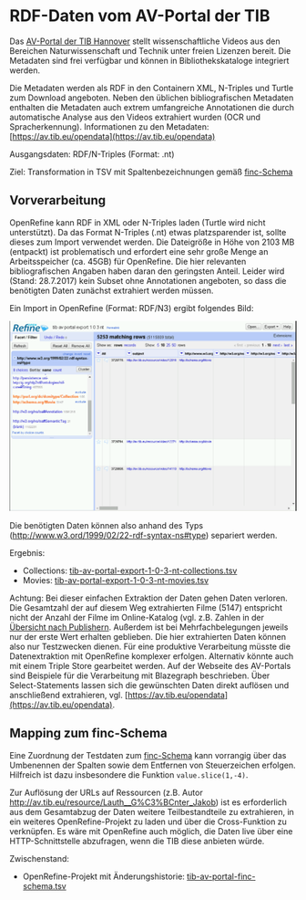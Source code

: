 # RDF-Daten vom AV-Portal der TIB

Das [AV-Portal der TIB Hannover](https://av.tib.eu) stellt wissenschaftliche Videos aus den Bereichen Naturwissenschaft und Technik unter freien Lizenzen bereit. Die Metadaten sind frei verfügbar und können in Bibliothekskataloge integriert werden.

Die Metadaten werden als RDF in den Containern XML, N-Triples und Turtle zum Download angeboten. Neben den üblichen bibliografischen Metadaten enthalten die Metadaten auch extrem umfangreiche Annotationen die durch automatische Analyse aus den Videos extrahiert wurden (OCR und Spracherkennung). Informationen zu den Metadaten: [https://av.tib.eu/opendata](https://av.tib.eu/opendata)

Ausgangsdaten: RDF/N-Triples (Format: .nt)

Ziel: Transformation in TSV mit Spaltenbezeichnungen gemäß [finc-Schema](https://github.com/finc/index/blob/master/schema.xml)

## Vorverarbeitung

OpenRefine kann RDF in XML oder N-Triples laden (Turtle wird nicht unterstützt). Da das Format N-Triples (.nt) etwas platzsparender ist, sollte dieses zum Import verwendet werden. Die Dateigröße in Höhe von 2103 MB (entpackt) ist problematisch und erfordert eine sehr große Menge an Arbeitsspeicher (ca. 45GB) für OpenRefine. Die hier relevanten bibliografischen Angaben haben daran den geringsten Anteil. Leider wird (Stand: 28.7.2017) kein Subset ohne Annotationen angeboten, so dass die benötigten Daten zunächst extrahiert werden müssen.

Ein Import in OpenRefine (Format: RDF/N3) ergibt folgendes Bild:

![Screenshot Daten AV-Portal](images/tib-av-portal-facets.png)

Die benötigten Daten können also anhand des Typs (http://www.w3.ord/1999/02/22-rdf-syntax-ns#type) separiert werden.

Ergebnis:
* Collections: [tib-av-portal-export-1-0-3-nt-collections.tsv](https://felixlohmeier.gitbooks.io/summerschool-openrefine/content/weitere-anwendungsfaelle/tib-av-portal-export-1-0-3-nt-collections.tsv)
* Movies: [tib-av-portal-export-1-0-3-nt-movies.tsv](https://felixlohmeier.gitbooks.io/summerschool-openrefine/content/weitere-anwendungsfaelle/tib-av-portal-export-1-0-3-nt-movies.tsv)

Achtung: Bei dieser einfachen Extraktion der Daten gehen Daten verloren. Die Gesamtzahl der auf diesem Weg extrahierten Filme (5147) entspricht nicht der Anzahl der Filme im Online-Katalog (vgl. z.B. Zahlen in der [Übersicht nach Publishern](https://av.tib.eu/publishers). Außerdem ist bei Mehrfachbelegungen jeweils nur der erste Wert erhalten geblieben. Die hier extrahierten Daten können also nur Testzwecken dienen. Für eine produktive Verarbeitung müsste die Datenextraktion mit OpenRefine komplexer erfolgen. Alternativ könnte auch mit einem Triple Store gearbeitet werden. Auf der Webseite des AV-Portals sind Beispiele für die Verarbeitung mit Blazegraph beschrieben. Über Select-Statements lassen sich die gewünschten Daten direkt auflösen und anschließend extrahieren, vgl. [https://av.tib.eu/opendata](https://av.tib.eu/opendata).

## Mapping zum finc-Schema

Eine Zuordnung der Testdaten zum [finc-Schema](https://github.com/finc/index/blob/master/schema.xml) kann vorrangig über das Umbenennen der Spalten sowie dem Entfernen von Steuerzeichen erfolgen. Hilfreich ist dazu insbesondere die Funktion ```value.slice(1,-4)```.

Zur Auflösung der URLs auf Ressourcen (z.B. Autor http://av.tib.eu/resource/Lauth__G%C3%BCnter_Jakob) ist es erforderlich aus dem Gesamtabzug der Daten weitere Teilbestandteile zu extrahieren, in ein weiteres OpenRefine-Projekt zu laden und über die Cross-Funktion zu verknüpfen. Es wäre mit OpenRefine auch möglich, die Daten live über eine HTTP-Schnittstelle abzufragen, wenn die TIB diese anbieten würde.

Zwischenstand:
* OpenRefine-Projekt mit Änderungshistorie: [tib-av-portal-finc-schema.tsv](https://felixlohmeier.gitbooks.io/summerschool-openrefine/content/weitere-anwendungsfaelle/tib-av-portal-finc-schema.openrefine.tar.gz)
